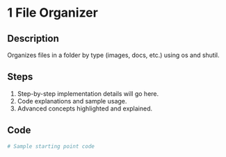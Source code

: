 # 1 File Organizer

## Description
Organizes files in a folder by type (images, docs, etc.) using os and shutil.

## Steps
1. Step-by-step implementation details will go here.
2. Code explanations and sample usage.
3. Advanced concepts highlighted and explained.

## Code
```python
# Sample starting point code

```

